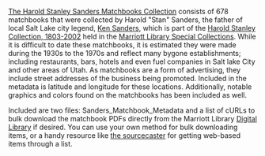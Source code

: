 [The Harold Stanley Sanders Matchbooks Collection](https://collections.lib.utah.edu/search?page=10&facet_setname_s=uum_hssm) consists of 678 matchbooks that were collected by Harold "Stan" Sanders, the father of local Salt Lake city legend, [Ken Sanders](https://www.kensandersbooks.com/ken-sanders.php), which is part of the [Harold Stanley Collection, 1803-2002](http://archiveswest.orbiscascade.org/ark:/80444/xv08935/) held in the [Marriott Library Special Collections](https://www.lib.utah.edu/collections/special-collections/). While it is difficult to date these matchbooks, it is estimated they were made during the 1930s to the 1970s and reflect many bygone establishments; including restaurants, bars, hotels and even fuel companies in Salt lake City and other areas of Utah. As matchbooks are a form of advertising, they include street addresses of the business being promoted. Included in the metadata is latitude and longitude for these locations. Additionally, notable graphics and colors found on the matchbooks has been included as well.

Included are two files: Sanders_Matchbook_Metadata and a list of cURLs to bulk download the matchbook PDFs directly from the Marriott Library [Digital Library](https://collections.lib.utah.edu) if desired. You can use your own method for bulk downloading items, or a handy resource like [the sourcecaster](https://datapraxis.github.io/sourcecaster/) for getting web-based items through a list.
